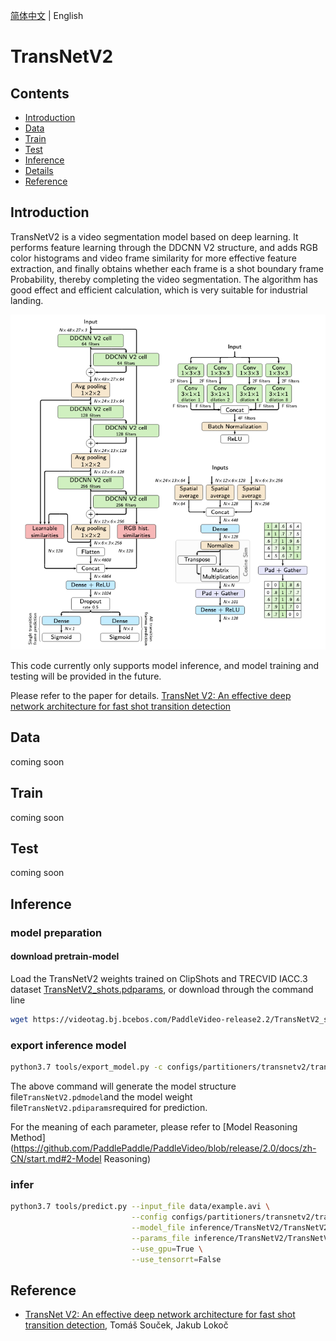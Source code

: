 [简体中文](../../../zh-CN/model_zoo/partition/transnetv2.md) | English

# TransNetV2

## Contents

- [Introduction](#Introduction)
- [Data](#Data)
- [Train](#Train)
- [Test](#Test)
- [Inference](#Inference)
- [Details](#Details)
- [Reference](#Reference)


## Introduction

TransNetV2 is a video segmentation model based on deep learning. It performs feature learning through the DDCNN V2 structure, and adds RGB color histograms and video frame similarity for more effective feature extraction, and finally obtains whether each frame is a shot boundary frame Probability, thereby completing the video segmentation. The algorithm has good effect and efficient calculation, which is very suitable for industrial landing.

![](../../../images/transnetv2.png)

This code currently only supports model inference, and model training and testing will be provided in the future.

Please refer to the paper for details. [TransNet V2: An effective deep network architecture for fast shot transition detection](https://arxiv.org/abs/2008.04838)

## Data

coming soon 


## Train

coming soon 


## Test

coming soon 


## Inference

### model preparation

#### download pretrain-model

Load the TransNetV2 weights trained on ClipShots and TRECVID IACC.3 dataset [TransNetV2_shots.pdparams](https://videotag.bj.bcebos.com/PaddleVideo-release2.2/TransNetV2_shots.pdparams ), or download through the command line

```bash
wget https://videotag.bj.bcebos.com/PaddleVideo-release2.2/TransNetV2_shots.pdparams
```

### export inference model

```bash
python3.7 tools/export_model.py -c configs/partitioners/transnetv2/transnetv2.yaml -p data/TransNetV2_shots.pdparams -o inference/TransNetV2
```

The above command will generate the model structure file`TransNetV2.pdmodel`and the model weight file`TransNetV2.pdiparams`required for prediction.

For the meaning of each parameter, please refer to [Model Reasoning Method](https://github.com/PaddlePaddle/PaddleVideo/blob/release/2.0/docs/zh-CN/start.md#2-Model Reasoning)

### infer

```bash
python3.7 tools/predict.py --input_file data/example.avi \
                           --config configs/partitioners/transnetv2/transnetv2.yaml \
                           --model_file inference/TransNetV2/TransNetV2.pdmodel \
                           --params_file inference/TransNetV2/TransNetV2.pdiparams \
                           --use_gpu=True \
                           --use_tensorrt=False
```

## Reference

- [TransNet V2: An effective deep network architecture for fast shot transition detection](https://arxiv.org/abs/2008.04838), Tomáš Souček, Jakub Lokoč

  
